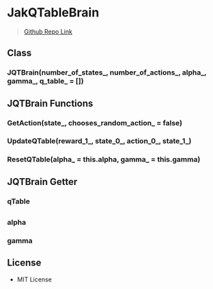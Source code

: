 # JakQTableBrain
> [Github Repo Link](https://github.com/Stephen-Baxter/QTableBrain)
## Class
### JQTBrain(number_of_states_, number_of_actions_, alpha_, gamma_, q_table_ = [])

## JQTBrain Functions
### GetAction(state_, chooses_random_action_ = false)

### UpdateQTable(reward_1_, state_0_, action_0_, state_1_)

### ResetQTable(alpha_ = this.alpha, gamma_ = this.gamma)

## JQTBrain Getter
### qTable

## 
### alpha

### gamma

## License
+ MIT License
